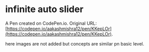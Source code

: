 # infinite auto slider

A Pen created on CodePen.io. Original URL: [https://codepen.io/aakashmishra12/pen/KKepLOr](https://codepen.io/aakashmishra12/pen/KKepLOr).

here images are not added but concepts are similar pn basic level.
